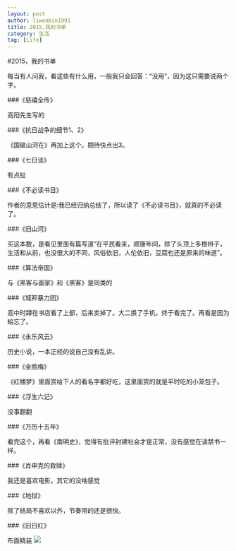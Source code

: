 ```yaml
---
layout: post
author: liwenbin1991
title: 2015,我的书单 
category: 生活
tag: [Life]
---
```



#2015，我的书单

每当有人问我，看这些有什么用，一般我只会回答：“没用”，因为这只需要说两个字。

###《慈禧全传》

高阳先生写的

###《抗日战争的细节1、2》

《国破山河在》再加上这个。期待快点出3。

###《七日谈》

有点扯

###《不必读书目》

作者的意思估计是:我已经归纳总结了，所以读了《不必读书目》，就真的不必读了。

###《旧山河》

买这本数，是看见里面有篇写道“在平民看来，顺康年间，除了头顶上多根辫子，生活和从前，也没很大的不同，风俗依旧，人伦依旧，豆腐也还是原来的味道”。

###《算法帝国》

与《黑客与画家》和《黑客》是同类的

###《城邦暴力团》

高中时蹲在书店看了上部，后来卖掉了。大二换了手机，终于看完了。再看是因为給忘了。

###《永乐风云》

历史小说，一本正经的说自己没有乱讲。

###《金瓶梅》

《红楼梦》里面赏给下人的看名字都好吃，这里面赏的就是平时吃的小笼包子。

###《浮生六记》

没事翻翻

###《万历十五年》

看完这个，再看《南明史》，觉得有批评封建社会才是正常，没有感觉在读禁书一样。

###《肖申克的救赎》

我还是喜欢电影，其它的没啥感觉

###《地狱》

除了结局不喜欢以外，节奏带的还是很快。

###《旧日红》

布面精装
![](http://7xpo1r.com1.z0.glb.clouddn.com/jiurihong.jpg)


